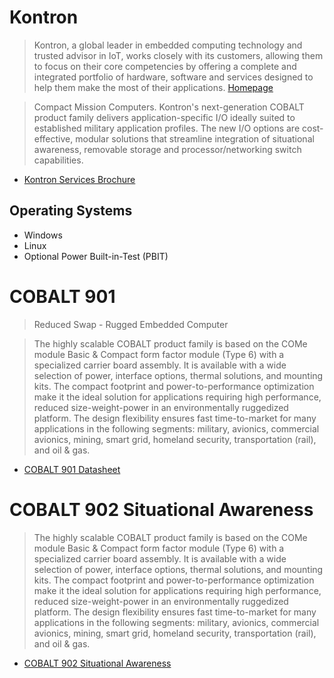 # Kontron

> Kontron, a global leader in embedded computing technology and trusted advisor in IoT, works closely with its customers, allowing them to focus on their core competencies by offering a complete and integrated portfolio of hardware, software and services designed to help them make the most of their applications. [Homepage](http://www.kontron.com/)

> Compact Mission Computers. Kontron's next-generation COBALT product family delivers application-specific I/O ideally suited to established military application profiles. The new I/O options are cost-effective, modular solutions that streamline integration of situational awareness, removable storage and processor/networking switch capabilities.

- [Kontron Services Brochure](http://www.kontron.com/support-and-services/services/kontron-services-brochure.pdf?product=134831)

## Operating Systems

- Windows
- Linux
- Optional Power Built-in-Test (PBIT)

# COBALT 901

> Reduced Swap - Rugged Embedded Computer

> The highly scalable COBALT product family is based on the COMe module Basic & Compact form factor module (Type 6) with a specialized carrier board assembly. It is available with a wide selection of power, interface options, thermal solutions, and mounting kits. The compact footprint and power-to-performance optimization make it the ideal solution for applications requiring high performance, reduced size-weight-power in an environmentally ruggedized platform. The design flexibility ensures fast time-to-market for many applications in the following segments: military, avionics, commercial avionics, mining, smart grid, homeland security, transportation (rail), and oil & gas.

- [COBALT 901 Datasheet](http://www.kontron.com/downloads/datasheet/datasheet_cobalt-901.pdf?product=89292)

# COBALT 902 Situational Awareness
> The highly scalable COBALT product family is based on the COMe module Basic & Compact form factor module (Type 6) with a specialized carrier board assembly. It is available with a wide selection of power, interface options, thermal solutions, and mounting kits. The compact footprint and power-to-performance optimization make it the ideal solution for applications requiring high performance, reduced size-weight-power in an environmentally ruggedized platform. The design flexibility ensures fast time-to-market for many applications in the following segments: military, avionics, commercial avionics, mining, smart grid, homeland security, transportation (rail), and oil & gas. 

- [COBALT 902 Situational Awareness](http://www.kontron.com/products/systems/defense-computers/compact-mission-computers/cobalt-902.html)
